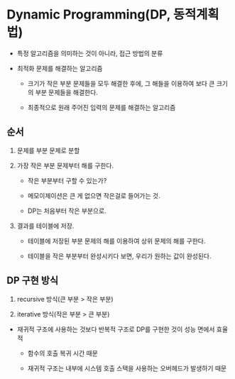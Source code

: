 # Dynamic Programming(DP, 동적계획법)

- 특정 알고리즘을 의미하는 것이 아니라, 접근 방법의 분류

- 최적화 문제를 해결하는 알고리즘

    - 크기가 작은 부분 문제들을 모두 해결한 후에, 그 해들을 이용하여 보다 큰 크기의 부분 문제들을 해결한다.
    
    - 최종적으로 원래 주어진 입력의 문제를 해결하는 알고리즘

## 순서

1. 문제를 부분 문제로 분할

2. 가장 작은 부분 문제부터 해를 구한다.

    - 작은 부분부터 구할 수 있는가?

    - 메모이제이션은 큰 게 없으면 작은걸로 들어가는 것.

    - DP는 처음부터 작은 부분으로.

3. 결과를 테이블에 저장. 

    - 테이블에 저장된 부분 문제의 해를 이용하여 상위 문제의 해를 구한다. 

    - 테이블을 작은 부분부터 완성시키다 보면, 우리가 원하는 값이 완성된다.

## DP 구현 방식

1. recursive 방식(큰 부분 > 작은 부분)

2. iterative 방식(작은 부분 > 큰 부분)

- 재귀적 구조에 사용하는 것보다 반복적 구조로 DP를 구현한 것이 성능 면에서 효율적

    - 함수의 호출 복귀 시간 때문

    - 재귀적 구조는 내부에 시스템 호출 스택을 사용하는 오버헤드가 발생하기 때문